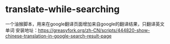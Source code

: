 # translate-while-searching
一个油猴脚本，用来在google翻译页面增加来自google的翻译结果，只翻译英文单词
安装地址：https://greasyfork.org/zh-CN/scripts/444820-show-chinese-translation-in-google-search-result-page
